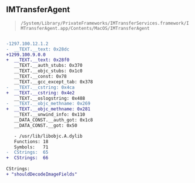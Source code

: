 ## IMTransferAgent

> `/System/Library/PrivateFrameworks/IMTransferServices.framework/IMTransferAgent.app/Contents/MacOS/IMTransferAgent`

```diff

-1297.100.12.1.2
-  __TEXT.__text: 0x28dc
+1299.100.9.0.0
+  __TEXT.__text: 0x28f0
   __TEXT.__auth_stubs: 0x370
   __TEXT.__objc_stubs: 0x1c0
   __TEXT.__const: 0x78
   __TEXT.__gcc_except_tab: 0x378
-  __TEXT.__cstring: 0x4ca
+  __TEXT.__cstring: 0x4e2
   __TEXT.__oslogstring: 0x488
-  __TEXT.__objc_methname: 0x269
+  __TEXT.__objc_methname: 0x281
   __TEXT.__unwind_info: 0x110
   __DATA_CONST.__auth_got: 0x1c8
   __DATA_CONST.__got: 0x50

   - /usr/lib/libobjc.A.dylib
   Functions: 18
   Symbols:   71
-  CStrings:  65
+  CStrings:  66
 
CStrings:
+ "shouldDecodeImageFields"

```
